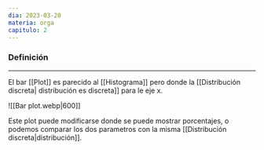 ```yaml
---
dia: 2023-03-20
materia: orga
capitulo: 2
---
```

### Definición
---
El bar [[Plot]] es parecido al [[Histograma]] pero donde la [[Distribución discreta| distribución es discreta]] para le eje x.

![[Bar plot.webp|600]]

Este plot puede modificarse donde se puede mostrar porcentajes, o podemos comparar los dos parametros con la misma [[Distribución discreta|distribución]].
